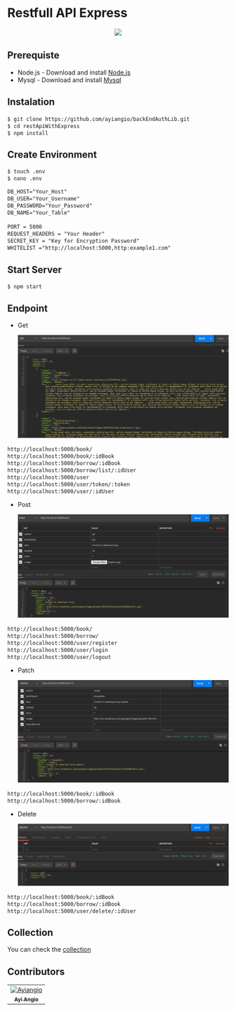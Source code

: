 # Restfull API Express


<p align="center">
  <a href="https://nodejs.org/">
    <img src="https://cdn-images-1.medium.com/max/871/1*d2zLEjERsrs1Rzk_95QU9A.png">
  </a>
</p>

## Prerequiste

- Node.js - Download and install [Node.js](https://nodejs.org/en/)
- Mysql - Download and install [Mysql](https://www.mysql.com/downloads/)
## Instalation

```
$ git clone https://github.com/ayiangio/backEndAuthLib.git
$ cd restApiWithExpress
$ npm install
```
## Create Environment
```
$ touch .env
$ nano .env
```
```
DB_HOST="Your_Host"
DB_USER="Your_Username"
DB_PASSWORD="Your_Password"
DB_NAME="Your_Table"

PORT = 5000
REQUEST_HEADERS = "Your Header"
SECRET_KEY = "Key for Encryption Password"
WHITELIST ="http://localhost:5000,http:example1.com"
```
## Start Server
```
$ npm start
```
## Endpoint
* Get 

    <img width="500" src="./img/1.png"> 
```
http://localhost:5000/book/
http://localhost:5000/book/:idBook
http://localhost:5000/borrow/:idBook
http://localhost:5000/borrow/list/:idUser
http://localhost:5000/user
http://localhost:5000/user/token/:token
http://localhost:5000/user/:idUser
```

* Post 

    <img width="500" src="./img/2.png">
```
http://localhost:5000/book/
http://localhost:5000/borrow/
http://localhost:5000/user/register
http://localhost:5000/user/login
http://localhost:5000/user/logout
```

* Patch

    <img width="500" src="./img/3.png">

```
http://localhost:5000/book/:idBook
http://localhost:5000/borrow/:idBook
```

* Delete

    <img width="500" src="./img/4.png">

```
http://localhost:5000/book/:idBook
http://localhost:5000/borrow/:idBook
http://localhost:5000/user/delete/:idUser
```
## Collection
You can check the [collection](https://www.getpostman.com/collections/6713be7edb5506063f10)

## Contributors
<center>
  <table>
    <tr>
      <td align="center">
        <a href="https://github.com/andreferi3">
          <img width="100" src="https://avatars3.githubusercontent.com/u/15377357?s=460&v=4" alt="Ayiangio"><br/>
          <sub><b>Ayi Angio</b></sub>
        </a>
      </td>
    </tr>
  </table>
</center>
